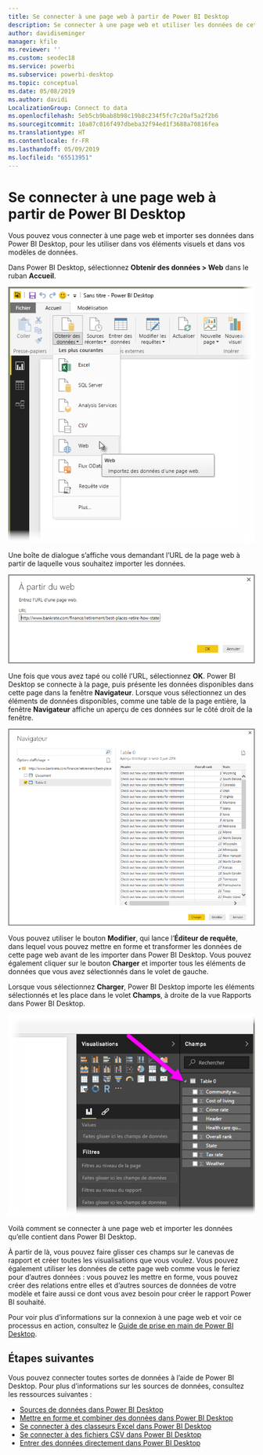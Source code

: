 ```yaml
---
title: Se connecter à une page web à partir de Power BI Desktop
description: Se connecter à une page web et utiliser les données de cette page dans Power BI Desktop
author: davidiseminger
manager: kfile
ms.reviewer: ''
ms.custom: seodec18
ms.service: powerbi
ms.subservice: powerbi-desktop
ms.topic: conceptual
ms.date: 05/08/2019
ms.author: davidi
LocalizationGroup: Connect to data
ms.openlocfilehash: 5eb5cb9bab8b98c19b8c234f5fc7c20af5a2f2b6
ms.sourcegitcommit: 10a87c016f497dbeba32f94ed1f3688a70816fea
ms.translationtype: HT
ms.contentlocale: fr-FR
ms.lasthandoff: 05/09/2019
ms.locfileid: "65513951"
---
```

# <a name="connect-to-a-web-page-from-power-bi-desktop"></a>Se connecter à une page web à partir de Power BI Desktop
Vous pouvez vous connecter à une page web et importer ses données dans Power BI Desktop, pour les utiliser dans vos éléments visuels et dans vos modèles de données.

Dans Power BI Desktop, sélectionnez **Obtenir des données > Web** dans le ruban **Accueil**.

![](media/desktop-connect-to-web/connect-to-web_1.png)

Une boîte de dialogue s’affiche vous demandant l’URL de la page web à partir de laquelle vous souhaitez importer les données.

![](media/desktop-connect-to-web/connect-to-web_2.png)

Une fois que vous avez tapé ou collé l’URL, sélectionnez **OK**. Power BI Desktop se connecte à la page, puis présente les données disponibles dans cette page dans la fenêtre **Navigateur**. Lorsque vous sélectionnez un des éléments de données disponibles, comme une table de la page entière, la fenêtre **Navigateur** affiche un aperçu de ces données sur le côté droit de la fenêtre.

![](media/desktop-connect-to-web/connect-to-web_3.png)

Vous pouvez utiliser le bouton **Modifier**, qui lance l’**Éditeur de requête**, dans lequel vous pouvez mettre en forme et transformer les données de cette page web avant de les importer dans Power BI Desktop. Vous pouvez également cliquer sur le bouton **Charger** et importer tous les éléments de données que vous avez sélectionnés dans le volet de gauche.

Lorsque vous sélectionnez **Charger**, Power BI Desktop importe les éléments sélectionnés et les place dans le volet **Champs**, à droite de la vue Rapports dans Power BI Desktop.

![](media/desktop-connect-to-web/connect-to-web_4.png)

Voilà comment se connecter à une page web et importer les données qu’elle contient dans Power BI Desktop.

À partir de là, vous pouvez faire glisser ces champs sur le canevas de rapport et créer toutes les visualisations que vous voulez. Vous pouvez également utiliser les données de cette page web comme vous le feriez pour d’autres données : vous pouvez les mettre en forme, vous pouvez créer des relations entre elles et d’autres sources de données de votre modèle et faire aussi ce dont vous avez besoin pour créer le rapport Power BI souhaité.

Pour voir plus d’informations sur la connexion à une page web et voir ce processus en action, consultez le [Guide de prise en main de Power BI Desktop](desktop-getting-started.md).

## <a name="next-steps"></a>Étapes suivantes
Vous pouvez connecter toutes sortes de données à l’aide de Power BI Desktop. Pour plus d’informations sur les sources de données, consultez les ressources suivantes :

* [Sources de données dans Power BI Desktop](desktop-data-sources.md)
* [Mettre en forme et combiner des données dans Power BI Desktop](desktop-shape-and-combine-data.md)
* [Se connecter à des classeurs Excel dans Power BI Desktop](desktop-connect-excel.md)   
* [Se connecter à des fichiers CSV dans Power BI Desktop](desktop-connect-csv.md)   
* [Entrer des données directement dans Power BI Desktop](desktop-enter-data-directly-into-desktop.md)   

